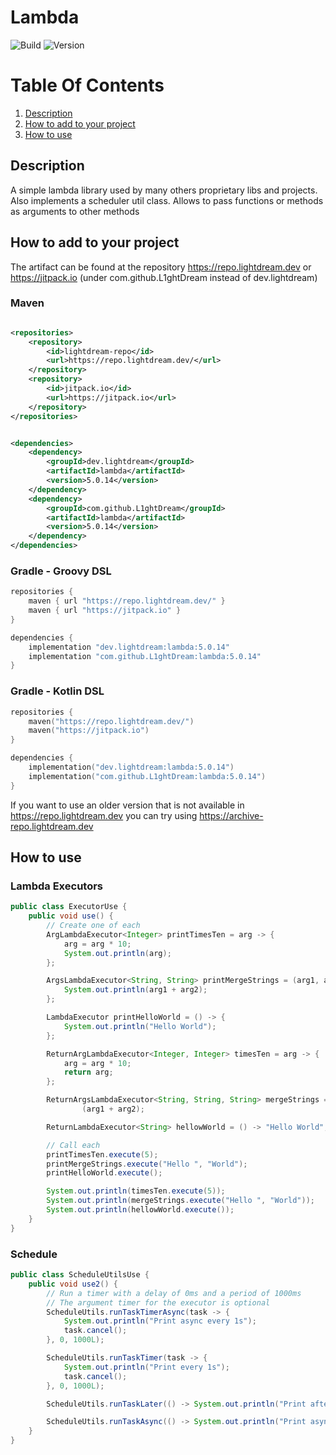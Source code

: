 # Lambda

![Build](../../actions/workflows/build.yml/badge.svg)
![Version](https://img.shields.io/badge/Version-5.0.14-red.svg)

# Table Of Contents

1. [Description](#description)
2. [How to add to your project](#how-to-add-to-your-project)
3. [How to use](#how-to-use)

## Description

A simple lambda library used by many others proprietary libs and projects. Also implements a scheduler util class.
Allows to pass functions or methods as arguments to other methods

## How to add to your project

The artifact can be found at the repository https://repo.lightdream.dev or https://jitpack.io (under
com.github.L1ghtDream instead of dev.lightdream)

### Maven

```xml

<repositories>
    <repository>
        <id>lightdream-repo</id>
        <url>https://repo.lightdream.dev/</url>
    </repository>
    <repository>
        <id>jitpack.io</id>
        <url>https://jitpack.io</url>
    </repository>
</repositories>
```

```xml

<dependencies>
    <dependency>
        <groupId>dev.lightdream</groupId>
        <artifactId>lambda</artifactId>
        <version>5.0.14</version>
    </dependency>
    <dependency>
        <groupId>com.github.L1ghtDream</groupId>
        <artifactId>lambda</artifactId>
        <version>5.0.14</version>
    </dependency>
</dependencies>
```

### Gradle - Groovy DSL

```groovy
repositories {
    maven { url "https://repo.lightdream.dev/" }
    maven { url "https://jitpack.io" }
}

dependencies {
    implementation "dev.lightdream:lambda:5.0.14"
    implementation "com.github.L1ghtDream:lambda:5.0.14"
}
```

### Gradle - Kotlin DSL

```kotlin
repositories {
    maven("https://repo.lightdream.dev/")
    maven("https://jitpack.io")
}

dependencies {
    implementation("dev.lightdream:lambda:5.0.14")
    implementation("com.github.L1ghtDream:lambda:5.0.14")
}
```

If you want to use an older version that is not available in https://repo.lightdream.dev you can try
using https://archive-repo.lightdream.dev

## How to use

### Lambda Executors

```java
public class ExecutorUse {
    public void use() {
        // Create one of each
        ArgLambdaExecutor<Integer> printTimesTen = arg -> {
            arg = arg * 10;
            System.out.println(arg);
        };

        ArgsLambdaExecutor<String, String> printMergeStrings = (arg1, arg2) -> {
            System.out.println(arg1 + arg2);
        };

        LambdaExecutor printHelloWorld = () -> {
            System.out.println("Hello World");
        };

        ReturnArgLambdaExecutor<Integer, Integer> timesTen = arg -> {
            arg = arg * 10;
            return arg;
        };

        ReturnArgsLambdaExecutor<String, String, String> mergeStrings = (arg1, arg2) ->
                (arg1 + arg2);

        ReturnLambdaExecutor<String> hellowWorld = () -> "Hello World";

        // Call each
        printTimesTen.execute(5);
        printMergeStrings.execute("Hello ", "World");
        printHelloWorld.execute();

        System.out.println(timesTen.execute(5));
        System.out.println(mergeStrings.execute("Hello ", "World"));
        System.out.println(hellowWorld.execute());
    }
}
```

### Schedule

```java
public class ScheduleUtilsUse {
    public void use2() {
        // Run a timer with a delay of 0ms and a period of 1000ms
        // The argument timer for the executor is optional
        ScheduleUtils.runTaskTimerAsync(task -> {
            System.out.println("Print async every 1s");
            task.cancel();
        }, 0, 1000L);

        ScheduleUtils.runTaskTimer(task -> {
            System.out.println("Print every 1s");
            task.cancel();
        }, 0, 1000L);

        ScheduleUtils.runTaskLater(() -> System.out.println("Print after 1s"), 1000L);

        ScheduleUtils.runTaskAsync(() -> System.out.println("Print async"));
    }
}
```

